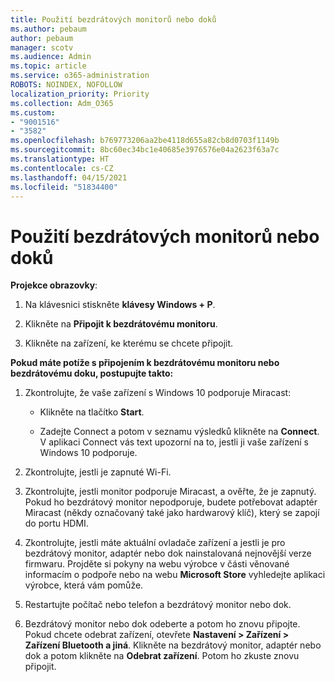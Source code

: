 ```yaml
---
title: Použití bezdrátových monitorů nebo doků
ms.author: pebaum
author: pebaum
manager: scotv
ms.audience: Admin
ms.topic: article
ms.service: o365-administration
ROBOTS: NOINDEX, NOFOLLOW
localization_priority: Priority
ms.collection: Adm_O365
ms.custom:
- "9001516"
- "3582"
ms.openlocfilehash: b769773206aa2be4118d655a82cb8d0703f1149b
ms.sourcegitcommit: 8bc60ec34bc1e40685e3976576e04a2623f63a7c
ms.translationtype: HT
ms.contentlocale: cs-CZ
ms.lasthandoff: 04/15/2021
ms.locfileid: "51834400"
---
```

# <a name="use-wireless-displays-or-docks"></a>Použití bezdrátových monitorů nebo doků

**Projekce obrazovky**:

1. Na klávesnici stiskněte **klávesy Windows + P**.

2. Klikněte na **Připojit k bezdrátovému monitoru**.

3. Klikněte na zařízení, ke kterému se chcete připojit.

**Pokud máte potíže s připojením k bezdrátovému monitoru nebo bezdrátovému doku, postupujte takto:**

1. Zkontrolujte, že vaše zařízení s Windows 10 podporuje Miracast: 

    - Klikněte na tlačítko **Start**.
    
    - Zadejte Connect a potom v seznamu výsledků klikněte na **Connect**. V aplikaci Connect vás text upozorní na to, jestli ji vaše zařízení s Windows 10 podporuje. 

2. Zkontrolujte, jestli je zapnuté Wi-Fi. 

3. Zkontrolujte, jestli monitor podporuje Miracast, a ověřte, že je zapnutý. Pokud ho bezdrátový monitor nepodporuje, budete potřebovat adaptér Miracast (někdy označovaný také jako hardwarový klíč), který se zapojí do portu HDMI.

4. Zkontrolujte, jestli máte aktuální ovladače zařízení a jestli je pro bezdrátový monitor, adaptér nebo dok nainstalovaná nejnovější verze firmwaru. Projděte si pokyny na webu výrobce v části věnované informacím o podpoře nebo na webu **Microsoft Store** vyhledejte aplikaci výrobce, která vám pomůže.

5. Restartujte počítač nebo telefon a bezdrátový monitor nebo dok.

6. Bezdrátový monitor nebo dok odeberte a potom ho znovu připojte. Pokud chcete odebrat zařízení, otevřete **Nastavení > Zařízení > Zařízení Bluetooth a jiná**. Klikněte na bezdrátový monitor, adaptér nebo dok a potom klikněte na **Odebrat zařízení**. Potom ho zkuste znovu připojit.
